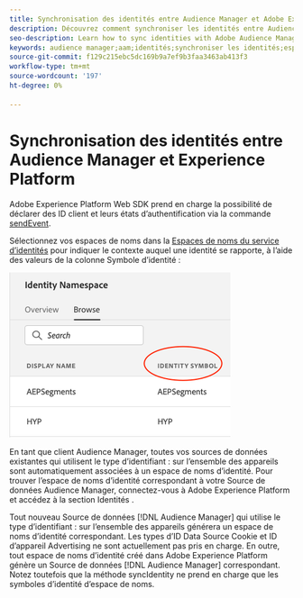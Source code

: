 ```yaml
---
title: Synchronisation des identités entre Audience Manager et Adobe Experience Platform à l’aide de la SDK Web Experience Platform
description: Découvrez comment synchroniser les identités entre Audience Manager et Adobe Experience Platform à l’aide d’Experience Platform Web SDK
seo-description: Learn how to sync identities with Adobe Audience Manager with Experience Platform Web SDK
keywords: audience manager;aam;identités;synchroniser les identités;espace de noms;
source-git-commit: f129c215ebc5dc169b9a7ef9b3faa3463ab413f3
workflow-type: tm+mt
source-wordcount: '197'
ht-degree: 0%

---
```



# Synchronisation des identités entre Audience Manager et Experience Platform

Adobe Experience Platform Web SDK prend en charge la possibilité de déclarer des ID client et leurs états d’authentification via la commande [sendEvent](./overview.md#syncing-identities).

Sélectionnez vos espaces de noms dans la [Espaces de noms du service d’identités](../../identity/../identity-service/features/namespaces.md) pour indiquer le contexte auquel une identité se rapporte, à l’aide des valeurs de la colonne Symbole d’identité :

![Affichage de l’interface utilisateur des espaces de noms](../assets/identity/edge_namespaceUI_identity-symbol.png)

En tant que client Audience Manager, toutes vos sources de données existantes qui utilisent le type d’identifiant : sur l’ensemble des appareils sont automatiquement associées à un espace de noms d’identité. Pour trouver l’espace de noms d’identité correspondant à votre Source de données Audience Manager, connectez-vous à Adobe Experience Platform et accédez à la section Identités .

Tout nouveau Source de données [!DNL Audience Manager] qui utilise le type d’identifiant : sur l’ensemble des appareils générera un espace de noms d’identité correspondant. Les types d’ID Data Source Cookie et ID d’appareil Advertising ne sont actuellement pas pris en charge. En outre, tout espace de noms d’identité créé dans Adobe Experience Platform génère un Source de données [!DNL Audience Manager] correspondant. Notez toutefois que la méthode syncIdentity ne prend en charge que les symboles d’identité d’espace de noms.
